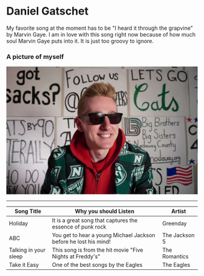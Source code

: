 # Daniel Gatschet
My favorite song at the moment has to be "I heard it through the grapvine" by Marvin Gaye. I am in love with this song right now because of how much soul Marvin Gaye puts into it. It is just too groovy to ignore.

### A picture of myself
![A picture of me in my blazer](Snapchat-902258160.jpg)

---

| Song Title | Why you should Listen | Artist |
| ---------- | --------------------- | ------ |
| Holiday    | It is a great song that captures the essence of punk rock | Greenday |
| ABC        | You get to hear a young Michael Jackson before he lost his mind! | The Jackson 5 |
| Talking in your sleep | This song is from the hit movie "Five Nights at Freddy's" | The Romantics |
| Take it Easy | One of the best songs by the Eagles | The Eagles |